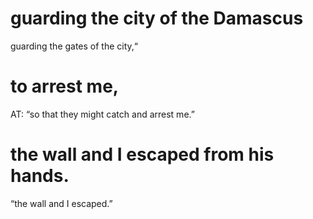 #  guarding the city of the Damascus 
guarding the gates of the city,“
#  to arrest me, 
AT: “so that they might catch and arrest me.”
#  the wall and I escaped from his hands. 
“the wall and I escaped.”

